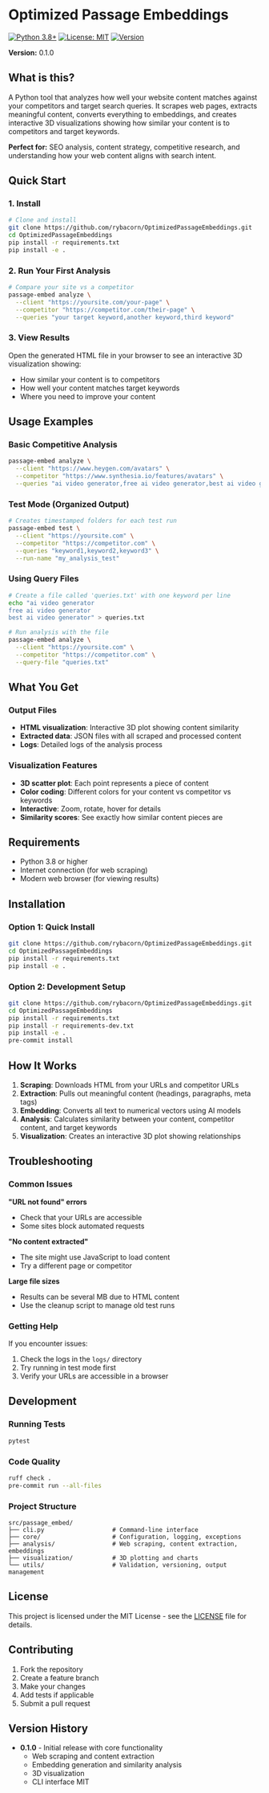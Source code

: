 # Optimized Passage Embeddings

[![Python 3.8+](https://img.shields.io/badge/python-3.8%2B-blue)](https://www.python.org/downloads/)
[![License: MIT](https://img.shields.io/badge/License-MIT-yellow.svg)](https://opensource.org/licenses/MIT)
[![Version](https://img.shields.io/badge/version-0.1.0-orange)](https://github.com/rybacorn/OptimizedPassageEmbeddings)

**Version:** 0.1.0

## What is this?

A Python tool that analyzes how well your website content matches against your competitors and target search queries. It scrapes web pages, extracts meaningful content, converts everything to embeddings, and creates interactive 3D visualizations showing how similar your content is to competitors and target keywords.

**Perfect for:** SEO analysis, content strategy, competitive research, and understanding how your web content aligns with search intent.

## Quick Start

### 1. Install

```bash
# Clone and install
git clone https://github.com/rybacorn/OptimizedPassageEmbeddings.git
cd OptimizedPassageEmbeddings
pip install -r requirements.txt
pip install -e .
```

### 2. Run Your First Analysis

```bash
# Compare your site vs a competitor
passage-embed analyze \
  --client "https://yoursite.com/your-page" \
  --competitor "https://competitor.com/their-page" \
  --queries "your target keyword,another keyword,third keyword"
```

### 3. View Results

Open the generated HTML file in your browser to see an interactive 3D visualization showing:
- How similar your content is to competitors
- How well your content matches target keywords
- Where you need to improve your content

## Usage Examples

### Basic Competitive Analysis
```bash
passage-embed analyze \
  --client "https://www.heygen.com/avatars" \
  --competitor "https://www.synthesia.io/features/avatars" \
  --queries "ai video generator,free ai video generator,best ai video generator"
```

### Test Mode (Organized Output)
```bash
# Creates timestamped folders for each test run
passage-embed test \
  --client "https://yoursite.com" \
  --competitor "https://competitor.com" \
  --queries "keyword1,keyword2,keyword3" \
  --run-name "my_analysis_test"
```

### Using Query Files
```bash
# Create a file called 'queries.txt' with one keyword per line
echo "ai video generator
free ai video generator
best ai video generator" > queries.txt

# Run analysis with the file
passage-embed analyze \
  --client "https://yoursite.com" \
  --competitor "https://competitor.com" \
  --query-file "queries.txt"
```

## What You Get

### Output Files
- **HTML visualization**: Interactive 3D plot showing content similarity
- **Extracted data**: JSON files with all scraped and processed content
- **Logs**: Detailed logs of the analysis process

### Visualization Features
- **3D scatter plot**: Each point represents a piece of content
- **Color coding**: Different colors for your content vs competitor vs keywords
- **Interactive**: Zoom, rotate, hover for details
- **Similarity scores**: See exactly how similar content pieces are

## Requirements

- Python 3.8 or higher
- Internet connection (for web scraping)
- Modern web browser (for viewing results)

## Installation

### Option 1: Quick Install
```bash
git clone https://github.com/rybacorn/OptimizedPassageEmbeddings.git
cd OptimizedPassageEmbeddings
pip install -r requirements.txt
pip install -e .
```

### Option 2: Development Setup
```bash
git clone https://github.com/rybacorn/OptimizedPassageEmbeddings.git
cd OptimizedPassageEmbeddings
pip install -r requirements.txt
pip install -r requirements-dev.txt
pip install -e .
pre-commit install
```

## How It Works

1. **Scraping**: Downloads HTML from your URLs and competitor URLs
2. **Extraction**: Pulls out meaningful content (headings, paragraphs, meta tags)
3. **Embedding**: Converts all text to numerical vectors using AI models
4. **Analysis**: Calculates similarity between your content, competitor content, and target keywords
5. **Visualization**: Creates an interactive 3D plot showing relationships

## Troubleshooting

### Common Issues

**"URL not found" errors**
- Check that your URLs are accessible
- Some sites block automated requests

**"No content extracted"**
- The site might use JavaScript to load content
- Try a different page or competitor

**Large file sizes**
- Results can be several MB due to HTML content
- Use the cleanup script to manage old test runs

### Getting Help

If you encounter issues:
1. Check the logs in the `logs/` directory
2. Try running in test mode first
3. Verify your URLs are accessible in a browser

## Development

### Running Tests
```bash
pytest
```

### Code Quality
```bash
ruff check .
pre-commit run --all-files
```

### Project Structure
```
src/passage_embed/
├── cli.py                   # Command-line interface
├── core/                    # Configuration, logging, exceptions
├── analysis/                # Web scraping, content extraction, embeddings
├── visualization/           # 3D plotting and charts
└── utils/                   # Validation, versioning, output management
```

## License

This project is licensed under the MIT License - see the [LICENSE](LICENSE) file for details.

## Contributing

1. Fork the repository
2. Create a feature branch
3. Make your changes
4. Add tests if applicable
5. Submit a pull request

## Version History

- **0.1.0** - Initial release with core functionality
  - Web scraping and content extraction
  - Embedding generation and similarity analysis
  - 3D visualization
  - CLI interface 
MIT 